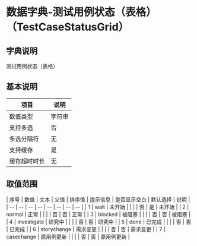 # 数据字典-测试用例状态（表格）（TestCaseStatusGrid）
## 字典说明
测试用例状态（表格）

## 基本说明
| 项目 | 说明 |
| -- | -- |
| 数值类型 | 字符串 |
| 支持多选 | 否 |
| 多选分隔符 | 无 |
| 支持缓存 | 是 |
| 缓存超时时长 | 无 |

## 取值范围
| 序号 | 数值 | 文本 | 父值 | 排序值 | 提示信息 | 是否显示空白 | 默认选择 | 说明 |
| -- | -- | -- | -- | -- | -- | -- | -- |
| 1 | wait | 未开始 |  |  |  | 否 | 是 | 未开始 |
| 2 | normal | 正常 |  |  |  | 否 | 否 | 正常 |
| 3 | blocked | 被阻塞 |  |  |  | 否 | 否 | 被阻塞 |
| 4 | investigate | 研究中 |  |  |  | 否 | 否 | 研究中 |
| 5 | done | 已完成 |  |  |  | 否 | 否 | 已完成 |
| 6 | storychange | 需求变更 |  |  |  | 否 | 否 | 需求变更 |
| 7 | casechange | 原用例更新 |  |  |  | 否 | 否 | 原用例更新 |


